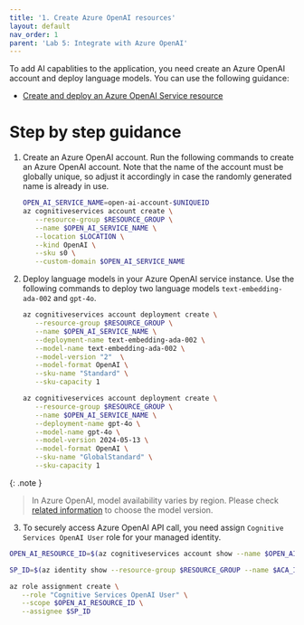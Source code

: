 ```yaml
---
title: '1. Create Azure OpenAI resources'
layout: default
nav_order: 1
parent: 'Lab 5: Integrate with Azure OpenAI'
---
```



To add AI capablities to the application, you need create an Azure OpenAI account and deploy language models. You can use the following guidance:
- [Create and deploy an Azure OpenAI Service resource](https://learn.microsoft.com/en-us/azure/ai-services/openai/how-to/create-resource)


# Step by step guidance

1. Create an Azure OpenAI account. Run the following commands to create an Azure OpenAI account. Note that the name of the account must be globally unique, so adjust it accordingly in case the randomly generated name is already in use.

   ```bash
   OPEN_AI_SERVICE_NAME=open-ai-account-$UNIQUEID
   az cognitiveservices account create \
      --resource-group $RESOURCE_GROUP \
      --name $OPEN_AI_SERVICE_NAME \
      --location $LOCATION \
      --kind OpenAI \
      --sku s0 \
      --custom-domain $OPEN_AI_SERVICE_NAME
   ```

2. Deploy language models in your Azure OpenAI service instance. Use the following commands to deploy two language models `text-embedding-ada-002` and `gpt-4o`.
   ```bash
   az cognitiveservices account deployment create \
      --resource-group $RESOURCE_GROUP \
      --name $OPEN_AI_SERVICE_NAME \
      --deployment-name text-embedding-ada-002 \
      --model-name text-embedding-ada-002 \
      --model-version "2"  \
      --model-format OpenAI \
      --sku-name "Standard" \
      --sku-capacity 1

   az cognitiveservices account deployment create \
      --resource-group $RESOURCE_GROUP \
      --name $OPEN_AI_SERVICE_NAME \
      --deployment-name gpt-4o \
      --model-name gpt-4o \
      --model-version 2024-05-13 \
      --model-format OpenAI \
      --sku-name "GlobalStandard" \
      --sku-capacity 1
   ```

{: .note }
> In Azure OpenAI, model availability varies by region. Please check [related information](https://learn.microsoft.com/en-us/azure/ai-services/openai/concepts/models) to choose the model version.


3. To securely access Azure OpenAI API call, you need assign `Cognitive Services OpenAI User` role for your managed identity. 

```bash
OPEN_AI_RESOURCE_ID=$(az cognitiveservices account show --name $OPEN_AI_SERVICE_NAME --resource-group $RESOURCE_GROUP --query id --output tsv)

SP_ID=$(az identity show --resource-group $RESOURCE_GROUP --name $ACA_IDENTITY --query principalId --output tsv)

az role assignment create \
   --role "Cognitive Services OpenAI User" \
   --scope $OPEN_AI_RESOURCE_ID \
   --assignee $SP_ID
``` 